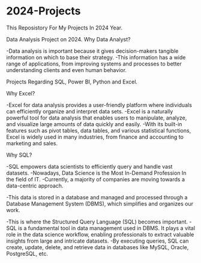 # 2024-Projects
This Reposistory For My Projects In 2024 Year.

Data Analysis Project on 2024.
Why Data Analyst?

-Data analysis is important because it gives decision-makers tangible information on which to base their strategy. 
-This information has a wide range of applications, from improving systems and processes to better understanding clients and even human behavior.

Projects Regarding SQL, Power BI, Python and Excel.

Why Excel?

-Excel for data analysis provides a user-friendly platform where individuals can efficiently organize and interpret data sets.
-Excel is a naturally powerful tool for data analysis that enables users to manipulate, analyze, and visualize large amounts of data quickly and easily. 
-With its built-in features such as pivot tables, data tables, and various statistical functions, Excel is widely used in many industries, from finance and accounting to marketing and sales.

Why SQL?

-SQL empowers data scientists to efficiently query and handle vast datasets.
-Nowadays, Data Science is the Most In-Demand Profession In the field of IT.
-Currently, a majority of companies are moving towards a data-centric approach.

-This data is stored in a database and managed and processed through a Database Management System (DBMS), which simplifies and organizes our work.

-This is where the Structured Query Language (SQL) becomes important. 
-SQL is a fundamental tool in data management used in DBMS. It plays a vital role in the data science workflow, enabling professionals to extract valuable insights from large and intricate datasets.
-By executing queries, SQL can create, update, delete, and retrieve data in databases like MySQL, Oracle, PostgreSQL, etc.
